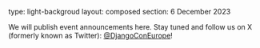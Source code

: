 type: light-backgroud
layout: composed
section: 6 December 2023

We will publish event announcements here.
Stay tuned and follow us on X (formerly known as Twitter): [@DjangoConEurope](https://twitter.com/djangoconeurope)!
